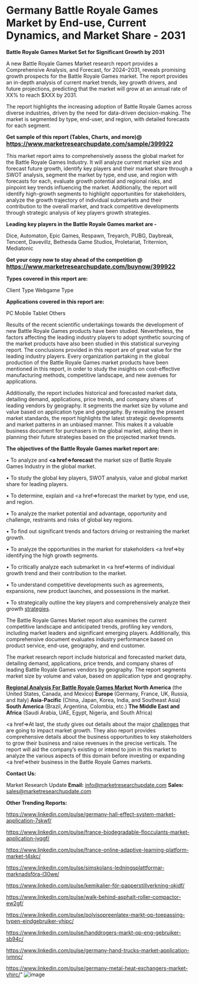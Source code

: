 # Germany Battle Royale Games Market by End-use, Current Dynamics, and Market Share - 2031

<strong>Battle Royale Games Market Set for Significant Growth by 2031</strong>

A new Battle Royale Games Market research report provides a Comprehensive Analysis, and Forecast, for 2024–2031, reveals promising growth prospects for the Battle Royale Games market. The report provides an in-depth analysis of current market trends, key growth drivers, and future projections, predicting that the market will grow at an annual rate of XX% to reach $XXX by 2031.

The report highlights the increasing adoption of Battle Royale Games across diverse industries, driven by the need for data-driven decision-making. The market is segmented by type, end-user, and region, with detailed forecasts for each segment.

<strong>Get sample of this report (Tables, Charts, and more)@ <a href=https://www.marketresearchupdate.com/sample/399922><font size=3 color=#0000ff>https://www.marketresearchupdate.com/sample/399922</font></a></strong>

This market report aims to comprehensively assess the global market for the Battle Royale Games Industry. It will analyze current market size and forecast future growth, identify key players and their market share through a SWOT analysis, segment the market by type, end use, and region with forecasts for each, evaluate growth potential and regional risks, and pinpoint key trends influencing the market. Additionally, the report will identify high-growth segments to highlight opportunities for stakeholders, analyze the growth trajectory of individual submarkets and their contribution to the overall market, and track competitive developments through strategic analysis of key players growth strategies.

<strong>Leading key players in the Battle Royale Games market are -</strong>

Dice, Automaton, Epic Games, Respawn, Treyarch, PUBG, Daybreak, Tencent, Davevillz, Bethesda Game Studios, Proletariat, Triternion, Mediatonic

<strong>Get your copy now to stay ahead of the competition @ <a href=https://www.marketresearchupdate.com/buynow/399922><font size=3 color=#0000ff>https://www.marketresearchupdate.com/buynow/399922</font></a></strong>

<strong>Types covered in this report are:</strong>

Client Type
Webgame Type

<strong>Applications covered in this report are:</strong>

PC
Mobile
Tablet
Others

Results of the recent scientific undertakings towards the development of new Battle Royale Games products have been studied. Nevertheless, the factors affecting the leading industry players to adopt synthetic sourcing of the market products have also been studied in this statistical surveying report. The conclusions provided in this report are of great value for the leading industry players. Every organization partaking in the global production of the Battle Royale Games market products have been mentioned in this report, in order to study the insights on cost-effective manufacturing methods, competitive landscape, and new avenues for applications.

Additionally, the report includes historical and forecasted market data, detailing demand, applications, price trends, and company shares of leading vendors by geography. It segments the market size by volume and value based on application type and geography. By revealing the present market standards, the report highlights the latest strategic developments and market patterns in an unbiased manner. This makes it a valuable business document for purchasers in the global market, aiding them in planning their future strategies based on the projected market trends.

<strong>The objectives of the Battle Royale Games market report are:</strong>

• To analyze and <strong><a href=><strong>forecast</strong></a></strong> the market size of Battle Royale Games Industry in the global market.

• To study the global key players, SWOT analysis, value and global market share for leading players.

• To determine, explain and <a href=>forecast</a> the market by type, end use, and region.

• To analyze the market potential and advantage, opportunity and challenge, restraints and risks of global key regions.

• To find out significant trends and factors driving or restraining the market growth.

• To analyze the opportunities in the market for stakeholders <a href=>by</a> identifying the high growth segments.

• To critically analyze each submarket in <a href=>terms</a> of individual growth trend and their contribution to the market.

• To understand competitive developments such as agreements, expansions, new product launches, and possessions in the market.

• To strategically outline the key players and comprehensively analyze their growth <a href=ASDF881288>strategies</a>.

The Battle Royale Games Market report also examines the current competitive landscape and anticipated trends, profiling key vendors, including market leaders and significant emerging players. Additionally, this comprehensive document evaluates industry performance based on product service, end-use, geography, and end customer.

The market research report include historical and forecasted market data, detailing demand, applications, price trends, and company shares of leading Battle Royale Games vendors by geography. The report segments market size by volume and value, based on application type and geography.

<strong><u><b>Regional Analysis For Battle Royale Games Market</b></u></strong>
<strong><b>North America</b></strong> (the United States, Canada, and Mexico)
<strong><b>Europe </b></strong>(Germany, France, UK, Russia, and Italy)
<strong><b>Asia-Pacific</b></strong> (China, Japan, Korea, India, and Southeast Asia)
<strong><b>South America</b></strong> (Brazil, Argentina, Colombia, etc.)
<strong><b>The Middle East and Africa</b></strong> (Saudi Arabia, UAE, Egypt, Nigeria, and South Africa)

<a href=>At last,</a> the study gives out details about the major <a href=ASDF991299>challenges</a> that are going to impact market growth. They also report provides comprehensive details about the business opportunities to key stakeholders to grow their business and raise revenues in the precise verticals. The report will aid the company’s existing or intend to join in this market to analyze the various aspects of this domain before investing or expanding <a href=>their</a> business in the Battle Royale Games markets.

<strong>Contact Us:</strong>

Market Research Update
<strong>Email:</strong> info@marketresearchupdate.com
<strong>Sales:</strong> sales@marketresearchupdate.com

<strong>Other Trending Reports:</strong>

<a href=https://www.linkedin.com/pulse/germany-hall-effect-system-market-application-7skwf/>https://www.linkedin.com/pulse/germany-hall-effect-system-market-application-7skwf/</a>

<a href=https://www.linkedin.com/pulse/france-biodegradable-flocculants-market-application-jyqgf/>https://www.linkedin.com/pulse/france-biodegradable-flocculants-market-application-jyqgf/</a>

<a href=https://www.linkedin.com/pulse/france-online-adaptive-learning-platform-market-t4skc/>https://www.linkedin.com/pulse/france-online-adaptive-learning-platform-market-t4skc/</a>

<a href=https://www.linkedin.com/pulse/simskolans-ledningsplattformar-marknadsföra-l30we/>https://www.linkedin.com/pulse/simskolans-ledningsplattformar-marknadsföra-l30we/</a>

<a href=https://www.linkedin.com/pulse/kemikalier-för-papperstillverkning-okjdf/>https://www.linkedin.com/pulse/kemikalier-för-papperstillverkning-okjdf/</a>

<a href=https://www.linkedin.com/pulse/walk-behind-asphalt-roller-compactor-ew2gf/>https://www.linkedin.com/pulse/walk-behind-asphalt-roller-compactor-ew2gf/</a>

<a href=https://www.linkedin.com/pulse/polyisopreenlatex-markt-op-toepassing-typen-eindgebruiker-yhipc/>https://www.linkedin.com/pulse/polyisopreenlatex-markt-op-toepassing-typen-eindgebruiker-yhipc/</a>

<a href=https://www.linkedin.com/pulse/handdrogers-markt-op-eng-gebruiker-sb94c/>https://www.linkedin.com/pulse/handdrogers-markt-op-eng-gebruiker-sb94c/</a>

<a href=https://www.linkedin.com/pulse/germany-hand-trucks-market-application-ivmnc/>https://www.linkedin.com/pulse/germany-hand-trucks-market-application-ivmnc/</a>

<a href=https://www.linkedin.com/pulse/germany-metal-heat-exchangers-market-yhirc/>https://www.linkedin.com/pulse/germany-metal-heat-exchangers-market-yhirc/</a>"
![image](https://github.com/user-attachments/assets/2e8a65db-f912-45c3-b062-f31e3a2b6379)
